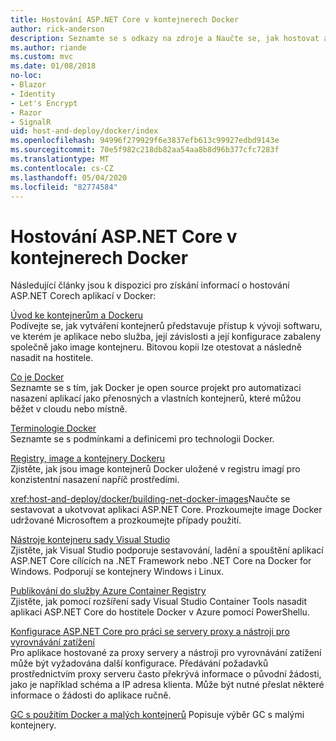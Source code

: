 ```yaml
---
title: Hostování ASP.NET Core v kontejnerech Docker
author: rick-anderson
description: Seznamte se s odkazy na zdroje a Naučte se, jak hostovat aplikace ASP.NET Core v kontejnerech Docker.
ms.author: riande
ms.custom: mvc
ms.date: 01/08/2018
no-loc:
- Blazor
- Identity
- Let's Encrypt
- Razor
- SignalR
uid: host-and-deploy/docker/index
ms.openlocfilehash: 94996f279929f6e3837efb613c99927edbd9143e
ms.sourcegitcommit: 70e5f982c218db82aa54aa8b8d96b377cfc7283f
ms.translationtype: MT
ms.contentlocale: cs-CZ
ms.lasthandoff: 05/04/2020
ms.locfileid: "82774584"
---
```

# <a name="host-aspnet-core-in-docker-containers"></a>Hostování ASP.NET Core v kontejnerech Docker

Následující články jsou k dispozici pro získání informací o hostování ASP.NET Corech aplikací v Docker:

[Úvod ke kontejnerům a Dockeru](/dotnet/standard/microservices-architecture/container-docker-introduction/index)  
Podívejte se, jak vytváření kontejnerů představuje přístup k vývoji softwaru, ve kterém je aplikace nebo služba, její závislosti a její konfigurace zabaleny společně jako image kontejneru. Bitovou kopii lze otestovat a následně nasadit na hostitele.

[Co je Docker](/dotnet/standard/microservices-architecture/container-docker-introduction/docker-defined)  
Seznamte se s tím, jak Docker je open source projekt pro automatizaci nasazení aplikací jako přenosných a vlastních kontejnerů, které můžou běžet v cloudu nebo místně.

[Terminologie Docker](/dotnet/standard/microservices-architecture/container-docker-introduction/docker-terminology)  
Seznamte se s podmínkami a definicemi pro technologii Docker.

[Registry, image a kontejnery Dockeru](/dotnet/standard/microservices-architecture/container-docker-introduction/docker-containers-images-registries)  
Zjistěte, jak jsou image kontejnerů Docker uložené v registru imagí pro konzistentní nasazení napříč prostředími.

<xref:host-and-deploy/docker/building-net-docker-images>Naučte se sestavovat a ukotvovat aplikaci ASP.NET Core. Prozkoumejte image Docker udržované Microsoftem a prozkoumejte případy použití.

[Nástroje kontejneru sady Visual Studio](xref:host-and-deploy/docker/visual-studio-tools-for-docker)  
Zjistěte, jak Visual Studio podporuje sestavování, ladění a spouštění aplikací ASP.NET Core cílících na .NET Framework nebo .NET Core na Docker for Windows. Podporují se kontejnery Windows i Linux.

[Publikování do služby Azure Container Registry](/azure/vs-azure-tools-docker-hosting-web-apps-in-docker)  
Zjistěte, jak pomocí rozšíření sady Visual Studio Container Tools nasadit aplikaci ASP.NET Core do hostitele Docker v Azure pomocí PowerShellu.

[Konfigurace ASP.NET Core pro práci se servery proxy a nástroji pro vyrovnávání zatížení](xref:host-and-deploy/proxy-load-balancer)  
Pro aplikace hostované za proxy servery a nástroji pro vyrovnávání zatížení může být vyžadována další konfigurace. Předávání požadavků prostřednictvím proxy serveru často překrývá informace o původní žádosti, jako je například schéma a IP adresa klienta. Může být nutné přeslat některé informace o žádosti do aplikace ručně.

[GC s použitím Docker a malých kontejnerů](xref:performance/memory#sc) Popisuje výběr GC s malými kontejnery.